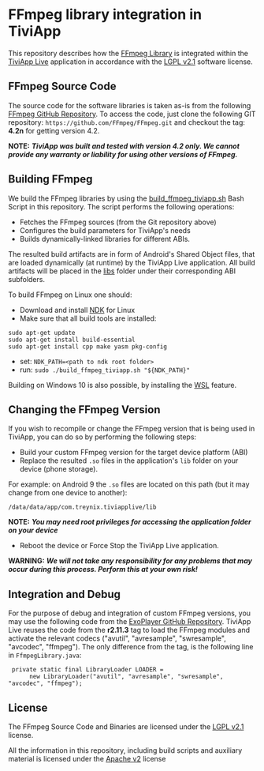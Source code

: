 # FFmpeg library integration in TiviApp
This repository describes how the [FFmpeg Library](https://www.ffmpeg.org/) is integrated within the [TiviApp Live](https://play.google.com/store/apps/details?id=com.treynix.tiviapplive&hl=en) application in accordance with the [LGPL v2.1](https://www.gnu.org/licenses/old-licenses/lgpl-2.1.en.html) software license.

## FFmpeg Source Code
The source code for the software libraries is taken as-is from the following [FFmpeg GitHub Repository](https://github.com/FFmpeg/FFmpeg/tree/n4.2). To access the code, just clone the following GIT repository: ```https://github.com/FFmpeg/FFmpeg.git``` and checkout the tag: **4.2n** for getting version 4.2.

**NOTE:** ___TiviApp was built and tested with version 4.2 only. We cannot provide any warranty or liability for using other versions of FFmpeg.___

## Building FFmpeg
We build the FFmpeg libraries by using the [build_ffmpeg_tiviapp.sh](jni/build_ffmpeg_tiviapp.sh) Bash Script in this repository. The script performs the following operations:
* Fetches the FFmpeg sources (from the Git repository above)
* Configures the build parameters for TiviApp's needs
* Builds dynamically-linked libraries for different ABIs.

The resulted build artifacts are in form of Android's Shared Object files, that are loaded dynamically (at runtime) by the TiviApp Live application.
All build artifacts will be placed in the [libs](libs) folder under their corresponding ABI subfolders.

To build FFmpeg on Linux one should:
* Download and install [NDK](https://developer.android.com/ndk/downloads) for Linux
* Make sure that all build tools are installed:
```
sudo apt-get update
sudo apt-get install build-essential
sudo apt-get install cpp make yasm pkg-config
```
* set: ```NDK_PATH=<path to ndk root folder>```
* run: ```sudo ./build_ffmpeg_tiviapp.sh "${NDK_PATH}"```

Building on Windows 10 is also possible, by installing the [WSL](https://docs.microsoft.com/en-us/windows/wsl/install-win10) feature.

## Changing the FFmpeg Version
If you wish to recompile or change the FFmpeg version that is being used in TiviApp, you can do so by performing the following steps:
* Build your custom FFmpeg version for the target device platform (ABI)
* Replace the resulted ```.so``` files in the application's ```lib``` folder on your device (phone storage).

For example: on Android 9 the ```.so``` files are located on this path (but it may change from one device to another): 
```
/data/data/app/com.treynix.tiviapplive/lib
```

**NOTE:** ___You may need root privileges for accessing the application folder on your device___
* Reboot the device or Force Stop the TiviApp Live application.

**WARNING:** ___We will not take any responsibility for any problems that may occur during this process. Perform this at your own risk!___

## Integration and Debug
For the purpose of debug and integration of custom FFmpeg versions, you may use the following code from the [ExoPlayer GitHub Repository](https://github.com/google/ExoPlayer/tree/r2.11.3/extensions/ffmpeg/src/main/java/com/google/android/exoplayer2/ext/ffmpeg). TiviApp Live reuses the code from the **r2.11.3** tag to load the FFmpeg modules and activate the relevant codecs ("avutil", "avresample", "swresample", "avcodec", "ffmpeg").
The only difference from the tag, is the following line in ``FfmpegLibrary.java``:
```
 private static final LibraryLoader LOADER =
      new LibraryLoader("avutil", "avresample", "swresample", "avcodec", "ffmpeg");
```

## License
The FFmpeg Source Code and Binaries are licensed under the [LGPL v2.1](https://www.gnu.org/licenses/old-licenses/lgpl-2.1.en.html) license.

All the information in this repository, including build scripts and auxiliary material is licensed under the [Apache v2](LICENSE) license 

